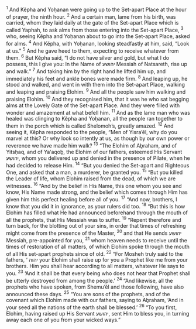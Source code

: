 <sup>1</sup> And Kĕpha and Yoḥanan were going up to the Set-apart Place at the hour of prayer, the ninth hour.
<sup>2</sup> And a certain man, lame from his birth, was carried, whom they laid daily at the gate of the Set-apart Place which is called Yaphah, to ask alms from those entering into the Set-apart Place,
<sup>3</sup> who, seeing Kĕpha and Yoḥanan about to go into the Set-apart Place, asked for alms.
<sup>4</sup> And Kĕpha, with Yoḥanan, looking steadfastly at him, said, “Look at us.”
<sup>5</sup> And he gave heed to them, expecting to receive whatever from them.
<sup>6</sup> But Kĕpha said, “I do not have silver and gold, but what I do possess, this I give you: In the Name of יהושע Messiah of Natsareth, rise up and walk.”
<sup>7</sup> And taking him by the right hand he lifted him up, and immediately his feet and ankle bones were made firm.
<sup>8</sup> And leaping up, he stood and walked, and went in with them into the Set-apart Place, walking and leaping and praising Elohim.
<sup>9</sup> And all the people saw him walking and praising Elohim.
<sup>10</sup> And they recognised him, that it was he who sat begging alms at the Lovely Gate of the Set-apart Place. And they were filled with wonder and amazement at what befell him.
<sup>11</sup> And as the lame man who was healed was clinging to Kĕpha and Yoḥanan, all the people ran together to them in the porch which is called Shelomoh’s, greatly amazed.
<sup>12</sup> And seeing it, Kĕpha responded to the people, “Men of Yisra’ĕl, why do you marvel at this? Or why look so intently at us, as though by our own power or reverence we have made him walk?
<sup>13</sup> “The Elohim of Aḇraham, and of Yitsḥaq, and of Ya‛aqoḇ, the Elohim of our fathers, esteemed His Servant יהושע, whom you delivered up and denied in the presence of Pilate, when he had decided to release Him.
<sup>14</sup> “But you denied the Set-apart and Righteous One, and asked that a man, a murderer, be granted you.
<sup>15</sup> “But you killed the Leader of life, whom Elohim raised from the dead, of which we are witnesses.
<sup>16</sup> “And by the belief in His Name, this one whom you see and know, His Name made strong, and the belief which comes through Him has given him this perfect healing before all of you.
<sup>17</sup> “And now, brothers, I know that you did it in ignorance, as your rulers did too.
<sup>18</sup> “But this is how Elohim has filled what He had announced beforehand through the mouth of all the prophets, that His Messiah was to suffer.
<sup>19</sup> “Repent therefore and turn back, for the blotting out of your sins, in order that times of refreshing might come from the presence of the Master,
<sup>20</sup> and that He sends יהושע Messiah, pre-appointed for you,
<sup>21</sup> whom heaven needs to receive until the times of restoration of all matters, of which Elohim spoke through the mouth of all His set-apart prophets since of old.
<sup>22</sup> “For Mosheh truly said to the fathers, ‘ יהוה your Elohim shall raise up for you a Prophet like me from your brothers. Him you shall hear according to all matters, whatever He says to you.
<sup>23</sup> ‘And it shall be that every being who does not hear that Prophet shall be utterly destroyed from among the people.’
<sup>24</sup> “And likewise, all the prophets who have spoken, from Shemu’ĕl and those following, have also announced these days.
<sup>25</sup> “You are sons of the prophets, and of the covenant which Elohim made with our fathers, saying to Aḇraham, ‘And in your seed all the nations of the earth shall be blessed.’
<sup>26</sup> “To you first, Elohim, having raised up His Servant יהושע, sent Him to bless you, in turning away each one of you from your wicked ways.”
